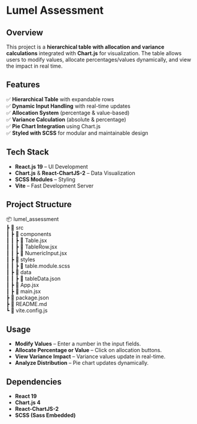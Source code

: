 # Lumel Assessment

## Overview

This project is a **hierarchical table with allocation and variance calculations** integrated with **Chart.js** for visualization. The table allows users to modify values, allocate percentages/values dynamically, and view the impact in real time.

## Features

✅ **Hierarchical Table** with expandable rows  
✅ **Dynamic Input Handling** with real-time updates  
✅ **Allocation System** (percentage & value-based)  
✅ **Variance Calculation** (absolute & percentage)  
✅ **Pie Chart Integration** using Chart.js  
✅ **Styled with SCSS** for modular and maintainable design

## Tech Stack

- **React.js 19** – UI Development
- **Chart.js** & **React-ChartJS-2** – Data Visualization
- **SCSS Modules** – Styling
- **Vite** – Fast Development Server

## Project Structure

📦 lumel_assessment  
 ┣ 📂 src  
 ┃ ┣ 📂 components  
 ┃ ┃ ┣ 📜 Table.jsx  
 ┃ ┃ ┣ 📜 TableRow.jsx  
 ┃ ┃ ┣ 📜 NumericInput.jsx  
 ┃ ┣ 📂 styles  
 ┃ ┃ ┣ 📜 table.module.scss  
 ┃ ┣ 📂 data  
 ┃ ┃ ┣ 📜 tableData.json  
 ┃ ┣ 📜 App.jsx  
 ┃ ┣ 📜 main.jsx  
 ┣ 📜 package.json  
 ┣ 📜 README.md  
 ┗ 📜 vite.config.js

## Usage

- **Modify Values** – Enter a number in the input fields.
- **Allocate Percentage or Value** – Click on allocation buttons.
- **View Variance Impact** – Variance values update in real-time.
- **Analyze Distribution** – Pie chart updates dynamically.
## Dependencies

- **React 19**
- **Chart.js 4**
- **React-ChartJS-2**
- **SCSS (Sass Embedded)**
